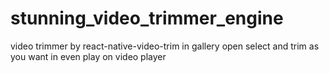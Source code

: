 # stunning_video_trimmer_engine
video trimmer by react-native-video-trim   in gallery open select and trim as you want in even play on video player
